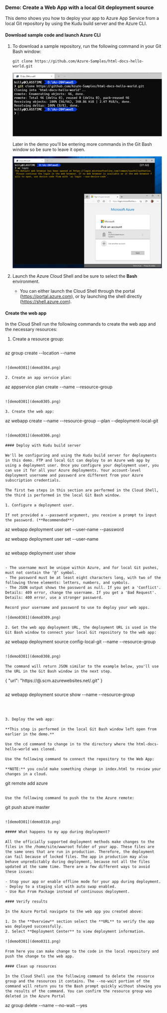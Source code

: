 ### Demo: Create a Web App with a local Git deployment source

This demo shows you how to deploy your app to Azure App Service from a local Git repository by using the Kudu build server and the Azure CLI.

#### Download sample code and launch Azure CLI

1. To download a sample repository, run the following command in your Git Bash window:

   

   ```
   git clone https://github.com/Azure-Samples/html-docs-hello-world.git
   ```

   ![demo0301](demo0301.png)

   Later in the demo you'll be entering more commands in the Git Bash window so be sure to leave it open.

   ![demo0301](demo0302.png)

2. Launch the Azure Cloud Shell and be sure to select the **Bash** environment.

   - You can either launch the Cloud Shell through the portal (https://portal.azure.com), or by launching the shell directly (https://shell.azure.com).

#### Create the web app

In the Cloud Shell run the following commands to create the web app and the necessary resources:

1. Create a resource group:

   ```
az group create --location <MyLocation> --name <MyResourceGroup>
   ```
   
   ![demo0301](demo0304.png)

2. Create an app service plan:

   ```
   az appservice plan create --name <MyPlan> --resource-group <MyResourceGroup>
   ```

   ![demo0301](demo0305.png)

3. Create the web app:

   ```
   az webapp create --name <MyUniqueApp> --resource-group <MyResourceGroup> --plan <MyPlan>  --deployment-local-git
   ```
   
   ![demo0301](demo0306.png)

#### Deploy with Kudu build server

We'll be configuring and using the Kudu build server for deployments in this demo. FTP and local Git can deploy to an Azure web app by using a deployment user. Once you configure your deployment user, you can use it for all your Azure deployments. Your account-level deployment username and password are different from your Azure subscription credentials.

The first two steps in this section are performed in the Cloud Shell, the third is performed in the local Git Bash window.

1. Configure a deployment user.

   If not provided a --password argument, you receive a prompt to input the password. (**Recommended**)

   ```
   az webapp deployment user set --user-name <username> --password <password>
   
   az webapp deployment user set --user-name <username>
   ```

   ```
   az webapp deployment user show
   ```

   - The username must be unique within Azure, and for local Git pushes, must not contain the ‘@’ symbol.
   - The password must be at least eight characters long, with two of the following three elements: letters, numbers, and symbols.
   - The JSON output shows the password as null. If you get a 'Conflict'. Details: 409 error, change the username. If you get a 'Bad Request'. Details: 400 error, use a stronger password.

   Record your username and password to use to deploy your web apps.

   ![demo0301](demo0309.png)

2. Get the web app deployment URL, the deployment URL is used in the Git Bash window to connect your local Git repository to the web app:

   ```
az webapp deployment source config-local-git --name <MyUniqueApp> --resource-group <MyResourceGroup>
   ```
   
   ![demo0301](demo0308.png)

   The command will return JSON similar to the example below, you'll use the URL in the Git Bash window in the next step.

   ```
{
   "url": "https://<deployment-user>@<MyUniqueApp>.scm.azurewebsites.net/<MyUniqueApp>.git"
   }
   ```
   
   ```
az webapp deployment source show --name <MyUniqueApp> --resource-group <MyResourceGroup>
   ```
   
   

3. Deploy the web app:

   **This step is performed in the local Git Bash window left open from earlier in the demo.**

   Use the cd command to change in to the directory where the html-docs-hello-world was cloned.

   Use the following command to connect the repository to the Web App:

   **NOTE:** you could make something change in index.html to review your changes in a cloud.
   
   ```
   git remote add azure <url>
   ```

   Use the following command to push the to the Azure remote:
   
   ```
   git push azure master
   ```
   
   ![demo0301](demo0310.png)

##### What happens to my app during deployment?

All the officially supported deployment methods make changes to the files in the /home/site/wwwroot folder of your app. These files are the same ones that are run in production. Therefore, the deployment can fail because of locked files. The app in production may also behave unpredictably during deployment, because not all the files updated at the same time. There are a few different ways to avoid these issues:

- Stop your app or enable offline mode for your app during deployment.
- Deploy to a staging slot with auto swap enabled.
- Use Run From Package instead of continuous deployment.

#### Verify results

In the Azure Portal navigate to the web app you created above:

1. In the **Overview** section select the **URL** to verify the app was deployed successfully.
2. Select **Deployment Center** to view deployment information.

![demo0301](demo0311.png)

From here you can make change to the code in the local repository and push the change to the web app.

#### Clean up resources

In the Cloud Shell use the following command to delete the resource group and the resources it contains. The --no-wait portion of the command will return you to the Bash prompt quickly without showing you the results of the command. You can confirm the resource group was deleted in the Azure Portal

```
az group delete --name <MyResourceGroup> --no-wait --yes
```

